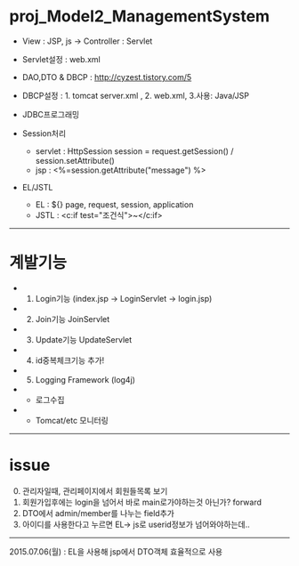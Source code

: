 # proj_Model2_ManagementSystem

- View : JSP, js -> Controller : Servlet
- Servlet설정 : web.xml 

- DAO,DTO & DBCP : http://cyzest.tistory.com/5
- DBCP설정 : 1. tomcat server.xml , 2. web.xml, 3.사용: Java/JSP
- JDBC프로그래밍 

- Session처리 
	- servlet : HttpSession session = request.getSession() / session.setAttribute()
	- jsp : <%=session.getAttribute("message") %>
	
- EL/JSTL 
	- EL : ${} page, request, session, application
	- JSTL : <c:if test="조건식">~</c:if>


-----------------------------------------------------------
# 계발기능 
- 1. Login기능 (index.jsp -> LoginServlet -> login.jsp)
- 2. Join기능  JoinServlet
- 3. Update기능 UpdateServlet 
- 4. id중복체크기능 추가!
- 5. Logging Framework (log4j)

- * 로그수집 
- * Tomcat/etc 모니터링

-----------------------------------------------------------

# issue
0. 관리자일때, 관리페이지에서 회원들목록 보기
1. 회원가입후에는 login을 넘어서 바로 main로가야하는것 아닌가? forward
2. DTO에서 admin/member를 나누는 field추가 
3. 아이디를 사용한다고 누르면 EL-> js로 userid정보가 넘어와야하는데..


------------------------------------------------------------
2015.07.06(월) :  EL을 사용해 jsp에서 DTO객체 효율적으로 사용

